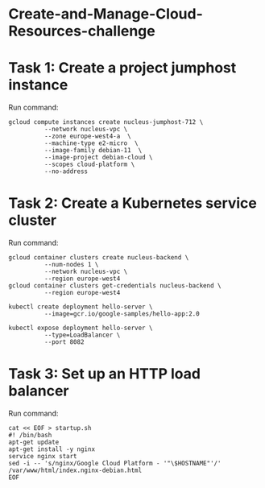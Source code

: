 # Create-and-Manage-Cloud-Resources-challenge

# Task 1: Create a project jumphost instance
Run command:

    gcloud compute instances create nucleus-jumphost-712 \
              --network nucleus-vpc \
              --zone europe-west4-a  \
              --machine-type e2-micro  \
              --image-family debian-11  \
              --image-project debian-cloud \
              --scopes cloud-platform \
              --no-address

# Task 2: Create a Kubernetes service cluster
Run command:

    gcloud container clusters create nucleus-backend \
              --num-nodes 1 \
              --network nucleus-vpc \
              --region europe-west4
    gcloud container clusters get-credentials nucleus-backend \
              --region europe-west4

    kubectl create deployment hello-server \
              --image=gcr.io/google-samples/hello-app:2.0

    kubectl expose deployment hello-server \
              --type=LoadBalancer \
              --port 8082

# Task 3: Set up an HTTP load balancer
Run command:

    cat << EOF > startup.sh
    #! /bin/bash
    apt-get update
    apt-get install -y nginx
    service nginx start
    sed -i -- 's/nginx/Google Cloud Platform - '"\$HOSTNAME"'/' /var/www/html/index.nginx-debian.html
    EOF